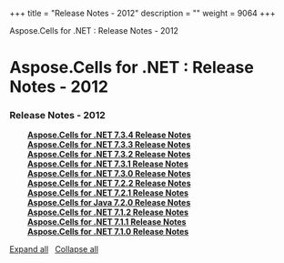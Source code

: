+++
title = "Release Notes - 2012" 
description = "" 
weight = 9064 
+++

Aspose.Cells for .NET : Release Notes - 2012  

# Aspose.Cells for .NET : Release Notes - 2012


### Release Notes - 2012

&nbsp;&nbsp;&nbsp;&nbsp;&nbsp;&nbsp;&nbsp;&nbsp;[**Aspose.Cells for .NET 7.3.4 Release Notes**](http://localhost:1313/cellsnet/releasenotes/releasenotes-2012/aspose.cells+for+.net+7.3.4+release+notes)    
&nbsp;&nbsp;&nbsp;&nbsp;&nbsp;&nbsp;&nbsp;&nbsp;[**Aspose.Cells for .NET 7.3.3 Release Notes**](http://localhost:1313/cellsnet/releasenotes/releasenotes-2012/aspose.cells+for+.net+7.3.3+release+notes)    
&nbsp;&nbsp;&nbsp;&nbsp;&nbsp;&nbsp;&nbsp;&nbsp;[**Aspose.Cells for .NET 7.3.2 Release Notes**](http://localhost:1313/cellsnet/releasenotes/releasenotes-2012/aspose.cells+for+.net+7.3.2+release+notes)    
&nbsp;&nbsp;&nbsp;&nbsp;&nbsp;&nbsp;&nbsp;&nbsp;[**Aspose.Cells for .NET 7.3.1 Release Notes**](http://localhost:1313/cellsnet/releasenotes/releasenotes-2012/aspose.cells+for+.net+7.3.1+release+notes)    
&nbsp;&nbsp;&nbsp;&nbsp;&nbsp;&nbsp;&nbsp;&nbsp;[**Aspose.Cells for .NET 7.3.0 Release Notes**](http://localhost:1313/cellsnet/releasenotes/releasenotes-2012/aspose.cells+for+.net+7.3.0+release+notes)    
&nbsp;&nbsp;&nbsp;&nbsp;&nbsp;&nbsp;&nbsp;&nbsp;[**Aspose.Cells for .NET 7.2.2 Release Notes**](http://localhost:1313/cellsnet/releasenotes/releasenotes-2012/aspose.cells+for+.net+7.2.2+release+notes)    
&nbsp;&nbsp;&nbsp;&nbsp;&nbsp;&nbsp;&nbsp;&nbsp;[**Aspose.Cells for .NET 7.2.1 Release Notes**](http://localhost:1313/cellsnet/releasenotes/releasenotes-2012/aspose.cells+for+.net+7.2.1+release+notes)    
&nbsp;&nbsp;&nbsp;&nbsp;&nbsp;&nbsp;&nbsp;&nbsp;[**Aspose.Cells for Java 7.2.0 Release Notes**](http://localhost:1313/cellsnet/releasenotes/releasenotes-2012/aspose.cells+for+java+7.2.0+release+notes)    
&nbsp;&nbsp;&nbsp;&nbsp;&nbsp;&nbsp;&nbsp;&nbsp;[**Aspose.Cells for .NET 7.1.2 Release Notes**](http://localhost:1313/cellsnet/releasenotes/releasenotes-2012/aspose.cells+for+.net+7.1.2+release+notes)    
&nbsp;&nbsp;&nbsp;&nbsp;&nbsp;&nbsp;&nbsp;&nbsp;[**Aspose.Cells for .NET 7.1.1 Release Notes**](http://localhost:1313/cellsnet/releasenotes/releasenotes-2012/aspose.cells+for+.net+7.1.1+release+notes)    
&nbsp;&nbsp;&nbsp;&nbsp;&nbsp;&nbsp;&nbsp;&nbsp;[**Aspose.Cells for .NET 7.1.0 Release Notes**](http://localhost:1313/cellsnet/releasenotes/releasenotes-2012/aspose.cells+for+.net+7.1.0+release+notes)    

[Expand all](#)   [Collapse all](#)

           

